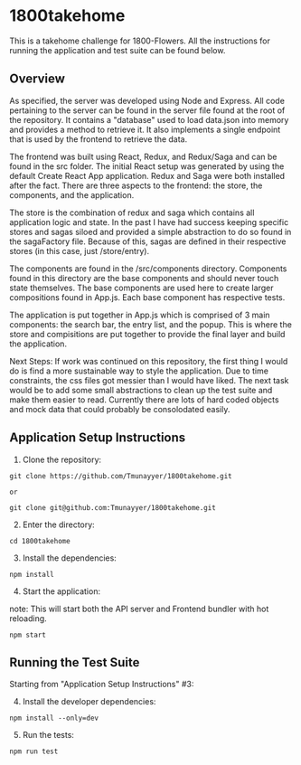 # 1800takehome

This is a takehome challenge for 1800-Flowers. All the instructions for running the application and test suite can be found below.

## Overview

As specified, the server was developed using Node and Express. All code pertaining to the server can be found in the server file found at the root of the repository. It contains a "database" used to load data.json into memory and provides a method to retrieve it. It also implements a single endpoint that is used by the frontend to retrieve the data.

The frontend was built using React, Redux, and Redux/Saga and can be found in the src folder. The initial React setup was generated by using the default Create React App application. Redux and Saga were both installed after the fact. There are three aspects to the frontend: the store, the components, and the application.

The store is the combination of redux and saga which contains all application logic and state. In the past I have had success keeping specific stores and sagas siloed and provided a simple abstraction to do so found in the sagaFactory file. Because of this, sagas are defined in their respective stores (in this case, just /store/entry).

The components are found in the /src/components directory. Components found in this directory are the base components and should never touch state themselves. The base components are used here to create larger compositions found in App.js. Each base component has respective tests.

The application is put together in App.js which is comprised of 3 main components: the search bar, the entry list, and the popup. This is where the store and compisitions are put together to provide the final layer and build the application.

Next Steps: If work was continued on this repository, the first thing I would do is find a more sustainable way to style the application. Due to time constraints, the css files got messier than I would have liked. The next task would be to add some small abstractions to clean up the test suite and make them easier to read. Currently there are lots of hard coded objects and mock data that could probably be consolodated easily.

## Application Setup Instructions

1. Clone the repository:

```
git clone https://github.com/Tmunayyer/1800takehome.git

or

git clone git@github.com:Tmunayyer/1800takehome.git
```

2. Enter the directory:

```
cd 1800takehome
```

3. Install the dependencies:

```
npm install
```

4. Start the application:

note: This will start both the API server and Frontend bundler with hot reloading.

```
npm start
```

## Running the Test Suite

Starting from "Application Setup Instructions" #3:

4. Install the developer dependencies:

```
npm install --only=dev
```

5. Run the tests:

```
npm run test
```
